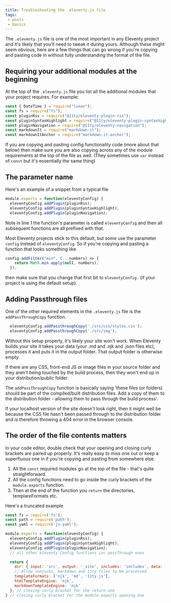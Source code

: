 ```yaml
---
title: Troubleshooting the .eleventy.js file
tags: 
 - posts
 - basics
---
```


The `.eleventy.js` file is one of the most important in any Eleventy project and it's likely that you'll need to tweak it during yours. Although these might seem obvious, here are a few things that can go wrong if you're copying and pasting code in without fully understanding the format of the file.

## Requiring your additional modules at the beginning

At the top of the `.eleventy.js` file you list all the additional modules that your project requires. For example:

```js
const { DateTime } = require("luxon");
const fs = require("fs");
const pluginRss = require("@11ty/eleventy-plugin-rss");
const pluginSyntaxHighlight = require("@11ty/eleventy-plugin-syntaxhighlight");
const pluginNavigation = require("@11ty/eleventy-navigation");
const markdownIt = require("markdown-it");
const markdownItAnchor = require("markdown-it-anchor");
```

If you are copying and pasting config functionality code (more about that below) then make sure you are also copying across any of the module requirements at the top of the file as well. (They sometimes use `var` instead of `const` but it's essentially the same thing)

## The parameter name

Here's an example of a snippet from a typical file
```js
module.exports = function(eleventyConfig) {
  eleventyConfig.addPlugin(pluginRss);
  eleventyConfig.addPlugin(pluginSyntaxHighlight);
  eleventyConfig.addPlugin(pluginNavigation);
```

Note in line 1 the function's parameter is called `eleventyConfig` and then all subsequent functions are all prefixed with that.

Most Eleventy projects stick to this default, but some use the parameter `config` instead of `eleventyConfig`. So if you're copying and pasting a function that looks something like

```js
config.addFilter("min", (...numbers) => {
    return Math.min.apply(null, numbers);
  });
```  

then make sure that you change that first bit to `eleventyConfig.` (if your project is using the default setup).

## Adding Passthrough files
One of the other required elements in the `.eleventy.js` file is the `addPassThroughCopy` function.

```js
  eleventyConfig.addPassthroughCopy('./src/css/styles.css');
  eleventyConfig.addPassthroughCopy('./src/img');
 ``` 

Without this setup properly, it's likely your site won't work. When Eleventy builds your site it takes your data (your .md and .njk and .json files etc), processes it and puts it in the output folder. That output folder is otherwise empty.

If there are any CSS, front-end JS or image files in your source folder and they aren't being touched by the build process, then they won't end up in your distribution/public folder.

The `addPassThroughCopy` function is basically saying 'these files (or folders) should be part of the compiled/built distribution files. Add a copy of them to the distribution folder - allowing them to pass through the build process'.

If your localhost version of the site doesn't look right, then it might well be because the CSS file hasn't been passed through to the distribution folder and is therefore throwing a 404 error in the browser console.

## The order of the file contents matters

In your code editor, double check that your opening and closing curly brackets are paired up properly. It's really easy to miss one out or keep a superfluous one in if you're copying and pasting from somewhere else.

1. All the `const` required modules go at the top of the file - that's quite straightforward. 
2. All the config functions need to go inside the curly brackets of the `module.exports` function.
3. Then at the end of the function you `return` the directories, templareFormats etc.

Here's a truncated example
```js
const fs = require('fs');
const path = require('path');
const yaml = require('js-yaml');

module.exports = function(eleventyConfig) {
  eleventyConfig.addPlugin(pluginRss);
  eleventyConfig.addPlugin(pluginSyntaxHighlight);
  eleventyConfig.addPlugin(pluginNavigation);
  // all other eleventy Config functions inc passThrough ones

  return {
    dir: { input: 'src', output: '_site', includes: 'includes', data: 'data' },
    // Allow nunjucks, markdown and 11ty files to be processed
    templateFormats: ['njk', 'md', '11ty.js'],
    htmlTemplateEngine: 'njk',
    markdownTemplateEngine: 'njk'
  }; // closing curly bracket for the return one
} // closing curly bracket for the module.exports opening one
```
